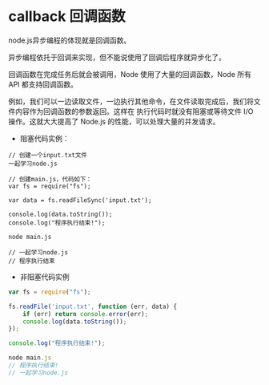 # callback 回调函数

node.js异步编程的体现就是回调函数。

异步编程依托于回调来实现，但不能说使用了回调后程序就异步化了。

回调函数在完成任务后就会被调用，Node 使用了大量的回调函数，Node 所有 API 都支持回调函数。

例如，我们可以一边读取文件，一边执行其他命令，在文件读取完成后，我们将文件内容作为回调函数的参数返回。这样在
执行代码时就没有阻塞或等待文件 I/O 操作。这就大大提高了 Node.js 的性能，可以处理大量的并发请求。

* 阻塞代码实例：

```
// 创建一个input.txt文件
一起学习node.js

// 创建main.js，代码如下：
var fs = require("fs");

var data = fs.readFileSync('input.txt');

console.log(data.toString());
console.log("程序执行结束!");

node main.js

// 一起学习node.js
// 程序执行结束
```

* 非阻塞代码实例

```js
var fs = require("fs");

fs.readFile('input.txt', function (err, data) {
    if (err) return console.error(err);
    console.log(data.toString());
});

console.log("程序执行结束!");

node main.js
// 程序执行结束!
// 一起学习node.js


```
